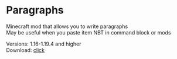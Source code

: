 # Paragraphs
Minecraft mod that allows you to write paragraphs  
May be useful when you paste item NBT in command block or mods  

Versions: 1.16-1.19.4 and higher  
Download: [click](https://github.com/FurnyGo/Paragraphs/releases/download/v1.0/paragraphs-1.0.jar)
